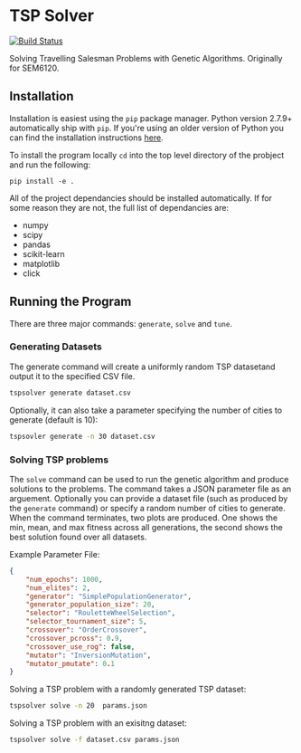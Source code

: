 # TSP Solver
[![Build Status](https://magnum.travis-ci.com/samueljackson92/tsp-solver.svg?token=BaPtpk9DsGYbbzV8h1jS&branch=master)](https://magnum.travis-ci.com/samueljackson92/tsp-solver)

Solving Travelling Salesman Problems with Genetic Algorithms. Originally for SEM6120.

## Installation
Installation is easiest using the ```pip``` package manager. Python version 2.7.9+ automatically ship with ```pip```. If you're using an older version of Python you can find the installation instructions [here](http://pip.readthedocs.org/en/stable/installing/).

To install the program locally ```cd``` into the top level directory of the probject and run the following:

```pip install -e .```

All of the project dependancies should be installed automatically. If for some reason they are not, the full list of dependancies are:

 - numpy
 - scipy
 - pandas
 - scikit-learn
 - matplotlib
 - click

## Running the Program

There are three major commands: ```generate```, ```solve``` and ```tune```. 

### Generating Datasets
The generate command will create a uniformly random TSP datasetand output it to the specified CSV file.

```bash
tspsolver generate dataset.csv
```
Optionally, it can also take a parameter specifying the number of cities to generate (default is 10):

```bash
tspsovler generate -n 30 dataset.csv
```

### Solving TSP problems
The ```solve``` command can be used to run the genetic algorithm and produce solutions to the problems. The command takes a JSON parameter file as an arguement. Optionally you can provide a dataset file (such as produced by the ```generate``` command) or specify a random number of cities to generate. When the command terminates, two plots are produced. One shows the min, mean, and max fitness across all generations, the second shows the best solution found over all datasets.

Example Parameter File:
```json
{
    "num_epochs": 1000,
    "num_elites": 2,
    "generator": "SimplePopulationGenerator",
    "generator_population_size": 20,
    "selector": "RouletteWheelSelection",
    "selector_tournament_size": 5,
    "crossover": "OrderCrossover",
    "crossover_pcross": 0.9,
    "crossover_use_rog": false,
    "mutator": "InversionMutation",
    "mutator_pmutate": 0.1
}
```

Solving a TSP problem with a randomly generated TSP dataset:

```bash
tspsolver solve -n 20  params.json
```

Solving a TSP problem with an exisitng dataset:
```bash
tspsolver solve -f dataset.csv params.json
```
